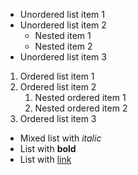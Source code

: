 * Unordered list item 1
* Unordered list item 2
  * Nested item 1
  * Nested item 2
* Unordered list item 3

1. Ordered list item 1
2. Ordered list item 2
   1. Nested ordered item 1
   2. Nested ordered item 2
3. Ordered list item 3

* Mixed list with *italic*
* List with **bold**
* List with [link](https://example.com) 